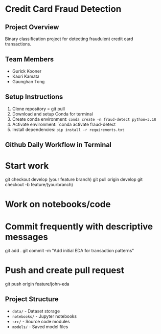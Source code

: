 # Credit Card Fraud Detection

## Project Overview
Binary classification project for detecting fraudulent credit card transactions.

## Team Members
- Gurick Kooner
- Kaori Kamata
- Gaunghan Tong

## Setup Instructions
1. Clone repository = git pull 
2. Download and setup Conda for terminal
3. Create conda environment: `conda create -n fraud-detect python=3.10`
4. Activate environment: `conda activate fraud-detect
5. Install dependencies: `pip install -r requirements.txt`

## Github Daily Workflow in Terminal
# Start work
git checkout develop (your feature branch)
git pull origin develop
git checkout -b feature/(yourbranch)

# Work on notebooks/code
# Commit frequently with descriptive messages
git add .
git commit -m "Add initial EDA for transaction patterns"

# Push and create pull request
git push origin feature/john-eda

## Project Structure
- `data/` - Dataset storage
- `notebooks/` - Jupyter notebooks
- `src/` - Source code modules
- `models/` - Saved model files

